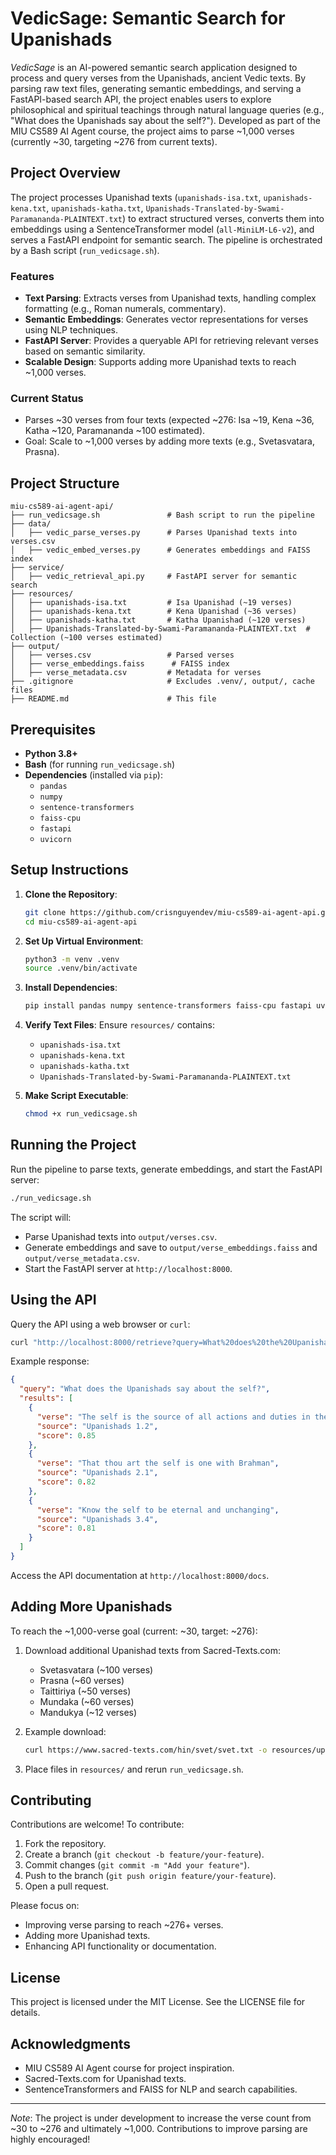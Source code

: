 # VedicSage: Semantic Search for Upanishads

*VedicSage* is an AI-powered semantic search application designed to process and query verses from the Upanishads, ancient Vedic texts. By parsing raw text files, generating semantic embeddings, and serving a FastAPI-based search API, the project enables users to explore philosophical and spiritual teachings through natural language queries (e.g., "What does the Upanishads say about the self?"). Developed as part of the MIU CS589 AI Agent course, the project aims to parse \~1,000 verses (currently \~30, targeting \~276 from current texts).

## Project Overview

The project processes Upanishad texts (`upanishads-isa.txt`, `upanishads-kena.txt`, `upanishads-katha.txt`, `Upanishads-Translated-by-Swami-Paramananda-PLAINTEXT.txt`) to extract structured verses, converts them into embeddings using a SentenceTransformer model (`all-MiniLM-L6-v2`), and serves a FastAPI endpoint for semantic search. The pipeline is orchestrated by a Bash script (`run_vedicsage.sh`).

### Features

- **Text Parsing**: Extracts verses from Upanishad texts, handling complex formatting (e.g., Roman numerals, commentary).
- **Semantic Embeddings**: Generates vector representations for verses using NLP techniques.
- **FastAPI Server**: Provides a queryable API for retrieving relevant verses based on semantic similarity.
- **Scalable Design**: Supports adding more Upanishad texts to reach \~1,000 verses.

### Current Status

- Parses \~30 verses from four texts (expected \~276: Isa \~19, Kena \~36, Katha \~120, Paramananda \~100 estimated).
- Goal: Scale to \~1,000 verses by adding more texts (e.g., Svetasvatara, Prasna).

## Project Structure

```plaintext
miu-cs589-ai-agent-api/
├── run_vedicsage.sh               # Bash script to run the pipeline
├── data/
│   ├── vedic_parse_verses.py      # Parses Upanishad texts into verses.csv
│   ├── vedic_embed_verses.py      # Generates embeddings and FAISS index
├── service/
│   ├── vedic_retrieval_api.py     # FastAPI server for semantic search
├── resources/
│   ├── upanishads-isa.txt         # Isa Upanishad (~19 verses)
│   ├── upanishads-kena.txt        # Kena Upanishad (~36 verses)
│   ├── upanishads-katha.txt       # Katha Upanishad (~120 verses)
│   ├── Upanishads-Translated-by-Swami-Paramananda-PLAINTEXT.txt  # Collection (~100 verses estimated)
├── output/
│   ├── verses.csv                 # Parsed verses
│   ├── verse_embeddings.faiss      # FAISS index
│   ├── verse_metadata.csv         # Metadata for verses
├── .gitignore                     # Excludes .venv/, output/, cache files
├── README.md                      # This file
```

## Prerequisites

- **Python 3.8+**
- **Bash** (for running `run_vedicsage.sh`)
- **Dependencies** (installed via `pip`):
  - `pandas`
  - `numpy`
  - `sentence-transformers`
  - `faiss-cpu`
  - `fastapi`
  - `uvicorn`

## Setup Instructions

1. **Clone the Repository**:

   ```bash
   git clone https://github.com/crisnguyendev/miu-cs589-ai-agent-api.git
   cd miu-cs589-ai-agent-api
   ```

2. **Set Up Virtual Environment**:

   ```bash
   python3 -m venv .venv
   source .venv/bin/activate
   ```

3. **Install Dependencies**:

   ```bash
   pip install pandas numpy sentence-transformers faiss-cpu fastapi uvicorn
   ```

4. **Verify Text Files**: Ensure `resources/` contains:

   - `upanishads-isa.txt`
   - `upanishads-kena.txt`
   - `upanishads-katha.txt`
   - `Upanishads-Translated-by-Swami-Paramananda-PLAINTEXT.txt`

5. **Make Script Executable**:

   ```bash
   chmod +x run_vedicsage.sh
   ```

## Running the Project

Run the pipeline to parse texts, generate embeddings, and start the FastAPI server:

```bash
./run_vedicsage.sh
```

The script will:

- Parse Upanishad texts into `output/verses.csv`.
- Generate embeddings and save to `output/verse_embeddings.faiss` and `output/verse_metadata.csv`.
- Start the FastAPI server at `http://localhost:8000`.

## Using the API

Query the API using a web browser or `curl`:

```bash
curl "http://localhost:8000/retrieve?query=What%20does%20the%20Upanishads%20say%20about%20the%20self?&k=3"
```

Example response:

```json
{
  "query": "What does the Upanishads say about the self?",
  "results": [
    {
      "verse": "The self is the source of all actions and duties in the world",
      "source": "Upanishads 1.2",
      "score": 0.85
    },
    {
      "verse": "That thou art the self is one with Brahman",
      "source": "Upanishads 2.1",
      "score": 0.82
    },
    {
      "verse": "Know the self to be eternal and unchanging",
      "source": "Upanishads 3.4",
      "score": 0.81
    }
  ]
}
```

Access the API documentation at `http://localhost:8000/docs`.

## Adding More Upanishads

To reach the \~1,000-verse goal (current: \~30, target: \~276):

1. Download additional Upanishad texts from Sacred-Texts.com:

   - Svetasvatara (\~100 verses)
   - Prasna (\~60 verses)
   - Taittiriya (\~50 verses)
   - Mundaka (\~60 verses)
   - Mandukya (\~12 verses)

2. Example download:

   ```bash
   curl https://www.sacred-texts.com/hin/svet/svet.txt -o resources/upanishads-svetasvatara.txt
   ```

3. Place files in `resources/` and rerun `run_vedicsage.sh`.

## Contributing

Contributions are welcome! To contribute:

1. Fork the repository.
2. Create a branch (`git checkout -b feature/your-feature`).
3. Commit changes (`git commit -m "Add your feature"`).
4. Push to the branch (`git push origin feature/your-feature`).
5. Open a pull request.

Please focus on:

- Improving verse parsing to reach \~276+ verses.
- Adding more Upanishad texts.
- Enhancing API functionality or documentation.

## License

This project is licensed under the MIT License. See the LICENSE file for details.

## Acknowledgments

- MIU CS589 AI Agent course for project inspiration.
- Sacred-Texts.com for Upanishad texts.
- SentenceTransformers and FAISS for NLP and search capabilities.

---

*Note*: The project is under development to increase the verse count from \~30 to \~276 and ultimately \~1,000. Contributions to improve parsing are highly encouraged!